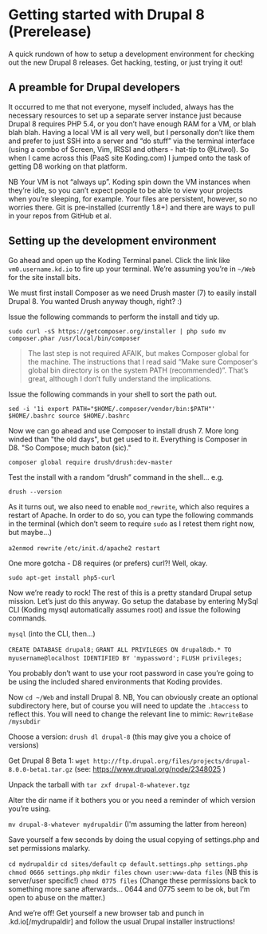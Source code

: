 # Getting started with Drupal 8 (Prerelease)

A quick rundown of how to setup a development environment for checking out the new Drupal 8 releases. Get hacking, testing, or just trying it out!

## A preamble for Drupal developers

It occurred to me that not everyone, myself included, always has the necessary resources to set up a separate server instance just because Drupal 8 requires PHP 5.4, or you don’t have enough RAM for a VM, or blah blah blah. Having a local VM is all very well, but I personally don’t like them and prefer to just SSH into a server and “do stuff” via the terminal interface (using a combo of Screen, Vim, IRSSI and others - hat-tip to @Litwol). So when I came across this (PaaS site Koding.com) I jumped onto the task of getting D8 working on that platform. 

NB Your VM is not “always up”. Koding spin down the VM instances when they’re idle, so you can’t expect people to be able to view your projects when you’re sleeping, for example. Your files are persistent, however, so no worries there. Git is pre-installed (currently 1.8+) and there are ways to pull in your repos from GitHub et al.


## Setting up the development environment

Go ahead and open up the Koding Terminal panel. Click the link like `vm0.username.kd.io` to fire up your terminal. We’re assuming you’re in `~/Web` for the site install bits.

We must first install Composer as we need Drush master (7) to easily install Drupal 8. You wanted Drush anyway though, right? :)

Issue the following commands to perform the install and tidy up.

`sudo curl -sS https://getcomposer.org/installer | php
sudo mv composer.phar /usr/local/bin/composer`

>The last step is not required AFAIK, but makes Composer global for the machine. The instructions that I read said “Make sure Composer's global bin directory is on the system PATH (recommended)”. That’s great, although I don’t fully understand the implications.

Issue the following commands in your shell to sort the path out.

`sed -i '1i export PATH="$HOME/.composer/vendor/bin:$PATH"' $HOME/.bashrc
source $HOME/.bashrc`

Now we can go ahead and use Composer to install drush 7. More long winded than "the old days", but get used to it. Everything is Composer in D8. "So Compose; much baton (sic)."

`composer global require drush/drush:dev-master`

Test the install with a random “drush” command in the shell... e.g.

`drush --version`

As it turns out, we also need to enable `mod_rewrite`, which also requires a restart of Apache. In order to do so, you can type the following commands in the terminal (which don’t seem to require `sudo` as I retest them right now, but maybe…)

`a2enmod rewrite`
`/etc/init.d/apache2 restart`

One more gotcha - D8 requires (or prefers) curl?! Well, okay.

`sudo apt-get install php5-curl`

Now we’re ready to rock! The rest of this is a pretty standard Drupal setup mission. Let’s just do this anyway. Go setup the database by entering MySql CLI (Koding mysql automatically assumes root) and issue the following commands.

`mysql` (into the CLI, then...)

`CREATE DATABASE drupal8;`
`GRANT ALL PRIVILEGES ON drupal8db.* TO myusername@localhost IDENTIFIED BY 'mypassword';`
`FLUSH privileges;`

You probably don’t want to use your root password in case you’re going to be using the included shared environments that Koding provides.

Now `cd ~/Web` and install Drupal 8. NB, You can obviously create an optional subdirectory here, but of course you will need to update the `.htaccess` to reflect this. You will need to change the relevant line to mimic: `RewriteBase /mysubdir`

Choose a version: `drush dl drupal-8` (this may give you a choice of versions)

Get Drupal 8 Beta 1: `wget http://ftp.drupal.org/files/projects/drupal-8.0.0-beta1.tar.gz` (see: https://www.drupal.org/node/2348025 )

Unpack the tarball with `tar zxf drupal-8-whatever.tgz`

Alter the dir name if it bothers you or you need a reminder of which version you’re using.

`mv drupal-8-whatever mydrupaldir` (I'm assuming the latter from hereon)

Save yourself a few seconds by doing the usual copying of settings.php and set permissions malarky. 

`cd mydrupaldir`
`cd sites/default`
`cp default.settings.php settings.php`
`chmod 0666 settings.php`
`mkdir files`
`chown user:www-data files` (NB this is server/user specific!)
`chmod 0775 files`
(Change these permissions back to something more sane afterwards… 0644 and 0775 seem to be ok, but I’m open to abuse on the matter.)

And we’re off! Get yourself a new browser tab and punch in <username>.kd.io[/mydrupaldir] and follow the usual Drupal installer instructions!
